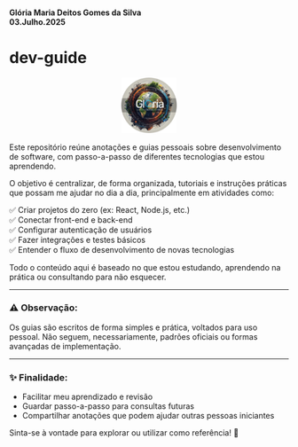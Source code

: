 #### Glória Maria Deitos Gomes da Silva <br> 03.Julho.2025

# dev-guide

<p align="center">
  <img src="https://github.com/gloriadeitos/gloriadeitos/blob/main/img/gloriadeitos-logo.png" alt="gloriadeitos-logo" height="100">
</p>

Este repositório reúne anotações e guias pessoais sobre desenvolvimento de software, com passo-a-passo de diferentes tecnologias que estou aprendendo.

O objetivo é centralizar, de forma organizada, tutoriais e instruções práticas que possam me ajudar no dia a dia, principalmente em atividades como:

✅ Criar projetos do zero (ex: React, Node.js, etc.)  
✅ Conectar front-end e back-end  
✅ Configurar autenticação de usuários  
✅ Fazer integrações e testes básicos  
✅ Entender o fluxo de desenvolvimento de novas tecnologias  

Todo o conteúdo aqui é baseado no que estou estudando, aprendendo na prática ou consultando para não esquecer.  

---

### ⚠️ Observação:

Os guias são escritos de forma simples e prática, voltados para uso pessoal. Não seguem, necessariamente, padrões oficiais ou formas avançadas de implementação.

---

### ✨ Finalidade:

- Facilitar meu aprendizado e revisão  
- Guardar passo-a-passo para consultas futuras  
- Compartilhar anotações que podem ajudar outras pessoas iniciantes  

Sinta-se à vontade para explorar ou utilizar como referência! 🚀
